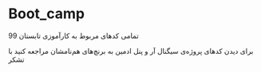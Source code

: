 # Boot_camp
تمامی کد‌های مربوط به کارآموزی تابستان 99

برای دیدن کد‌های پروژه‌ی سیگنال آر و پنل ادمین به برنچ‌های هم‌نامشان مراجعه کنید 
با تشکر
